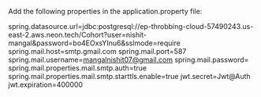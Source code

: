 Add the following properties in the application.property file:

spring.datasource.url=jdbc:postgresql://ep-throbbing-cloud-57490243.us-east-2.aws.neon.tech/Cohort?user=nishit-mangal&password=bo4EOxsYInu6&sslmode=require
spring.mail.host=smtp.gmail.com
spring.mail.port=587
spring.mail.username=mangalnishit07@gmail.com
spring.mail.password=
spring.mail.properties.mail.smtp.auth=true
spring.mail.properties.mail.smtp.starttls.enable=true
jwt.secret=Jwt@Auth
jwt.expiration=400000


